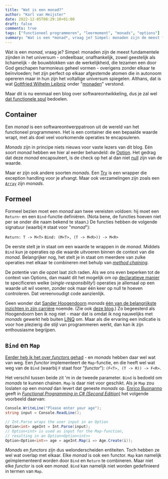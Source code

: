 ```yaml
---
title: "Wat is een monad?"
author: "Karl van Heijster"
date: 2022-12-05T08:29:10+01:00
draft: false
comments: true
tags: ["functioneel programmeren", "leermoment", "monads", "options"]
summary: "Wat is een *monad*, vraag je? Simpel: monaden zijn de meest fundamentele zijnden in het universum - ondeelbaar, onafhankelijk, zowel geestelijk als lichamelijk - de bouwblokken van de werkelijkheid, die tezamen een door God geschapen harmonieus geheel vormen - overigens zonder elkaar te beïnvloeden; het zijn perfect op elkaar afgestemde atomen die in autonoom opereren maar in hun zijn het voltallige universum spiegelen. Althans, dat is wat Gottfried Wilhelm Leibniz onder \"monaden\" verstond. Maar dit is nu eenmaal een blog over softwareontwikkeling, dus je zal wel dat functionele spul bedoelen."
---
```


Wat is een *monad*, vraag je? Simpel: monaden zijn de meest fundamentele zijnden in het universum - ondeelbaar, onafhankelijk, zowel geestelijk als lichamelijk - de bouwblokken van de werkelijkheid, die tezamen een door God geschapen harmonieus geheel vormen - overigens zonder elkaar te beïnvloeden; het zijn perfect op elkaar afgestemde atomen die in autonoom opereren maar in hun zijn het voltallige universum spiegelen. Althans, dat is wat [Gottfried Wilhelm Leibniz](https://plato.stanford.edu/entries/leibniz/) onder "[monaden](https://plato.stanford.edu/entries/leibniz/#MetLeiIde)" verstond.


Maar dit is nu eenmaal een blog over softwareontwikkeling, dus je zal wel [dat functionele spul](https://en.wikipedia.org/wiki/Monad_(functional_programming)) bedoelen.


## Container


Een *monad* is een softwareontwerppatroon uit de wereld van het functioneel programmeren. Het is een container die een bepaalde waarde wrapt, met als doel veel voorkomende operaties te encapsuleren. 


*Monads* zijn in principe niets nieuws voor vaste lezers van dit blog. Eén soort *monad* hebben we hier al eerder behandeld: de [Option](/blog/22/08/spelen-met-options/). Het gedrag dat deze *monad* encapsuleert, is de check op het al dan niet [null](https://en.wikipedia.org/wiki/Null_pointer) zijn van de waarde. 


Maar er zijn ook andere soorten *monads*. Een [Try](https://louthy.github.io/language-ext/LanguageExt.Core/Monads/Alternative%20Value%20Monads/Try/Try/index.html) is een wrapper die exception handling voor je afvangt. Maar ook verzamelingen zijn zoals een [`Array`](https://learn.microsoft.com/en-us/dotnet/csharp/programming-guide/arrays/) zijn *monads*.


## Formeel


Formeel bezien moet een *monad* aan twee vereisten voldoen: hij moet een `Return`- en een `Bind`-functie definiëren. (Nota bene, de functies hoeven niet per se onder die naam bekend te staan.) De functies hebben de volgende signatuur (waarbij `M` staat voor "*monad*"):


`Return: T -> M<T>`
`Bind: (M<T>, (T -> M<R>)) -> M<R>`


De eerste stelt je in staat om een waarde te wrappen in de *monad*. Middels `Bind` kun je operaties op die waarde uitvoeren binnen de context van die *monad*. Belangrijker nog, het stelt je in staat om meerdere van zulke operaties met elkaar te combineren met behulp van [*method chaining*](https://en.wikipedia.org/wiki/Method_chaining).


De potentie van die opzet laat zich raden. Als we ons even beperken tot de context van Options, dan maakt dit het mogelijk om op [declaratieve manier](https://en.wikipedia.org/wiki/Declarative_programming) te specificeren welke (*single-responsiblity*!) operaties je allemaal op een waarde uit wil voeren, zonder ook maar één keer op null te hoeven controleren. Dat vereenvoudigt code aanzienlijk.


Geen wonder dat [Sander Hoogendoorn](https://sanderhoogendoorn.com/) *monads* [één van de belangrijkste inzichten in zijn carrière](https://sanderhoogendoorn.com/the-zen-of-programming/) noemde. (Zie ook [deze blog](/blog/22/11/zes-dingen-die-ik-leerde-op-techorama/).) Zo begeesterd als Hoogendoorn ben ik nog niet - maar dat is omdat ik nog nauwelijks met *monads* gewerkt heb buiten [LINQ](https://learn.microsoft.com/en-us/dotnet/csharp/programming-guide/concepts/linq/) om. Maar als die ervaring een indicatie is voor hoe plezierig die stijl van programmeren werkt, dan kan ik zijn enthousiasme begrijpen.


## `Bind` en `Map`


[Eerder heb ik het over *functors* gehad](/blog/22/10/wat-is-een-functor/) - en *monads* hebben daar wel wat van weg. Een *functor* implementeert de `Map`-functie, en die heeft wel wat weg van de `Bind` (waarbij `F` staat foor "*functor*"): `(F<T>, (T -> R)) -> F<R>`. 


Het verschil tussen beide zit 'm in de tweede parameter. `Bind` is bedoeld om *monads* te kunnen chainen. `Map` is daar niet voor geschikt. Als je `Map` zou loslaten op een *monad* dan levert dat geneste *monads* op. [Enrico Buonanno](https://twitter.com/la_yumba) geeft in [*Functional Programming in C# (Second Edition)*](https://www.manning.com/books/functional-programming-in-c-sharp-second-edition) het volgende voorbeeld daarvan:


```cs
Console.WriteLine("Please enter your age");
string input = Console.ReadLine();

// Int.Parse wraps the user input in an Option
Option<int> ageInt = Int.Parse(input);
// Option<int> is used as input for the Map-function, 
// resulting in an Option<Option<int>>
Option<Option<int>> age = ageInt.Map(i => Age.Create(i));
```

*Monads* en *functors* zijn dus welonderscheiden entiteiten. Toch hebben ze wel wat overlap met elkaar. Elke *monad* is ook een functor. `Map` kan namelijk geïmplementeerd worden door `Bind` en `Return` te combineren. Maar niet elke *functor* is ook een *monad*. `Bind` kan namelijk niet worden gedefinieerd in termen van `Map`.
